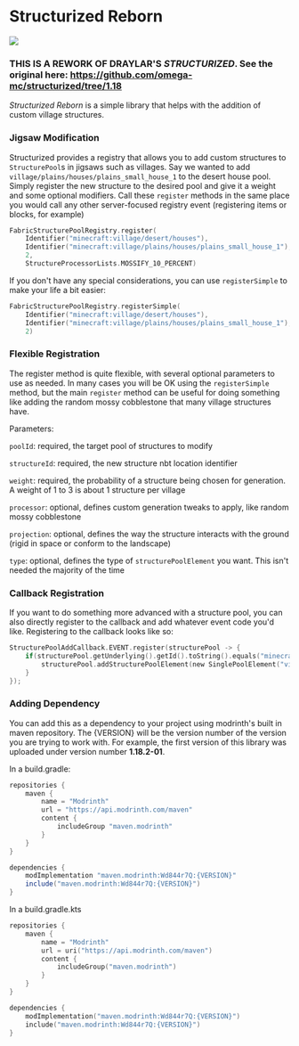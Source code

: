 # Structurized Reborn
<p align="left">
<a href="https://opensource.org/licenses/MIT"><img src="https://img.shields.io/badge/License-MIT-brightgreen.svg"></a>
</p>

### THIS IS A REWORK OF DRAYLAR'S *STRUCTURIZED*. See the original here: https://github.com/omega-mc/structurized/tree/1.18

*Structurized Reborn* is a simple library that helps with the addition of custom village structures.

### Jigsaw Modification
Structurized provides a registry that allows you to add custom structures to `StructurePool`s in jigsaws such as villages. Say we wanted to add `village/plains/houses/plains_small_house_1` to the desert house pool. Simply register the new structure to the desired pool and give it a weight and some optional modifiers. Call these `register` methods in the same place you would call any other server-focused registry event (registering items or blocks, for example)
```kotlin
FabricStructurePoolRegistry.register(
    Identifier("minecraft:village/desert/houses"),                       //the target pool 
    Identifier("minecraft:village/plains/houses/plains_small_house_1"),  //the new structure nbt to add
    2,                                                                   //the weight of the structure in the pool
    StructureProcessorLists.MOSSIFY_10_PERCENT)                          //optional processor to add mossiness
```

If you don't have any special considerations, you can use `registerSimple` to make your life a bit easier:
```kotlin
FabricStructurePoolRegistry.registerSimple(
    Identifier("minecraft:village/desert/houses"),                       //the target pool 
    Identifier("minecraft:village/plains/houses/plains_small_house_1"),  //the new structure nbt to add
    2)                                                                   //the weight of the structure in the pool
```

### Flexible Registration
The register method is quite flexible, with several optional parameters to use as needed. In many cases you will be OK using the `registerSimple` method, but the main `register` method can be useful for doing something like adding the random mossy cobblestone that many village structures have.

Parameters:

`poolId`: required, the target pool of structures to modify

`structureId`: required, the new structure nbt location identifier

`weight`: required, the probability of a structure being chosen for generation. A weight of 1 to 3 is about 1 structure per village

`processor`: optional, defines custom generation tweaks to apply, like random mossy cobblestone

`projection`: optional, defines the way the structure interacts with the ground (rigid in space or conform to the landscape)

`type`: optional, defines the type of `structurePoolElement` you want. This isn't needed the majority of the time

### Callback Registration
If you want to do something more advanced with a structure pool, you can also directly register to the callback and add whatever event code you'd like. Registering to the callback looks like so:
```kotlin
StructurePoolAddCallback.EVENT.register(structurePool -> {
    if(structurePool.getUnderlying().getId().toString().equals("minecraft:village/plains/houses")) {
        structurePool.addStructurePoolElement(new SinglePoolElement("village/desert/houses/desert_small_house_1"), 50);
    }
});
```

### Adding Dependency
You can add this as a dependency to your project using modrinth's built in maven repository. The {VERSION} will be the version number of the version you are trying to work with. For example, the first version of this library was uploaded under version number **1.18.2-01**.

In a build.gradle:
```java
repositories {
    maven {
        name = "Modrinth"
        url = "https://api.modrinth.com/maven"
        content {
            includeGroup "maven.modrinth"
        }
    }
}

dependencies {
    modImplementation "maven.modrinth:Wd844r7Q:{VERSION}"
    include("maven.modrinth:Wd844r7Q:{VERSION}")
}
```

In a build.gradle.kts
```kotlin
repositories {
    maven {
        name = "Modrinth"
        url = uri("https://api.modrinth.com/maven")
        content {
            includeGroup("maven.modrinth")
        }
    }
}

dependencies {
    modImplementation("maven.modrinth:Wd844r7Q:{VERSION}")
    include("maven.modrinth:Wd844r7Q:{VERSION}")
}
```
